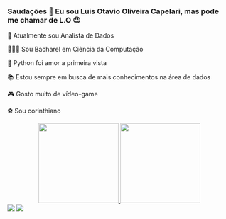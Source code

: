 ### Saudações 👋 Eu sou Luis Otavio Oliveira Capelari, mas pode me chamar de L.O 😉

💼 Atualmente sou Analista de Dados

👨🏽‍🎓 Sou Bacharel em Ciência da Computação

🐍 Python foi amor a primeira vista

📚 Estou sempre em busca de mais conhecimentos na área de dados

🎮 Gosto muito de vídeo-game

⚽ Sou corinthiano

<div align="center">
  <a href="https://github.com/luisotaviocap98">
  <img height="180em" src="https://github-readme-stats.vercel.app/api?username=luisotaviocap98&show_icons=true&theme=dracula&include_all_commits=true&count_private=true"/>
  <img height="180em" src="https://github-readme-stats.vercel.app/api/top-langs/?username=luisotaviocap98&layout=compact&langs_count=7&theme=dracula"/>
</div>

<div> 
  <a href = "mailto:luisotaviocap@gmail.com"><img src="https://img.shields.io/badge/-Gmail-%23333?style=for-the-badge&logo=gmail&logoColor=white" target="_blank"></a>
  <a href="https://www.linkedin.com/in/luis-otavio-capelari" target="_blank"><img src="https://img.shields.io/badge/-LinkedIn-%230077B5?style=for-the-badge&logo=linkedin&logoColor=white" target="_blank"></a>
</div>
